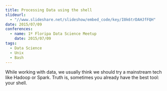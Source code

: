 ```yaml
---
title: Processing Data using the shell
slideurl:
  - "//www.slideshare.net/slideshow/embed_code/key/I0k6trDAHJfFQH"
date: 2015/07/09
conferences:
  - name: 1º Floripa Data Science Meetup
    date: 2015/07/09
tags:
  - Data Science
  - Unix
  - Bash
---
```


While working with data, we usually think we should try a mainstream tech like Hadoop or Spark. Truth is, sometimes you already have the best tool: your shell.
